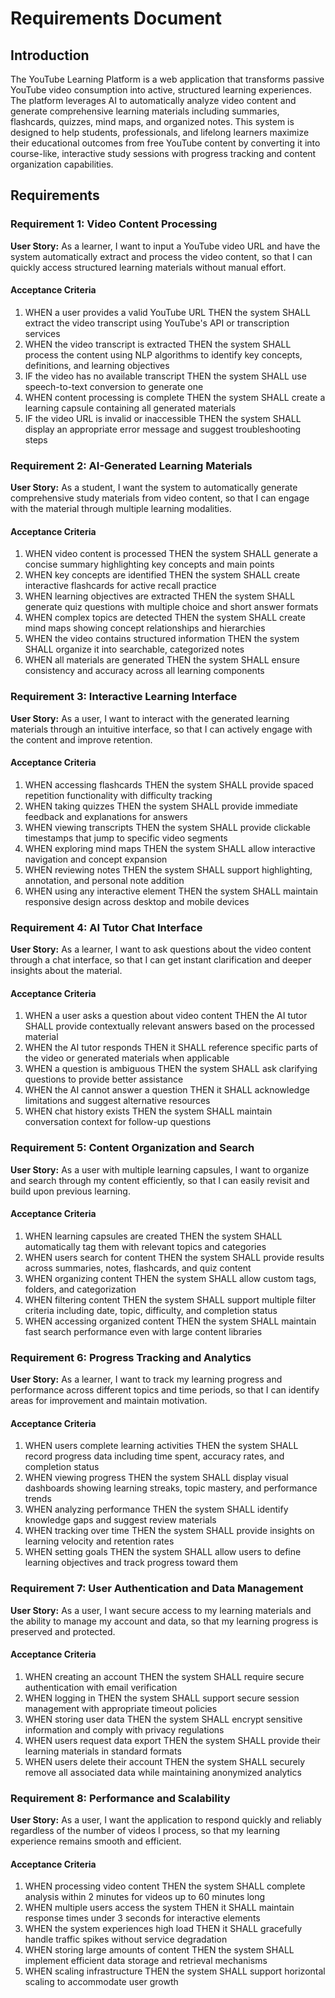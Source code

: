 # Requirements Document

## Introduction

The YouTube Learning Platform is a web application that transforms passive YouTube video consumption into active, structured learning experiences. The platform leverages AI to automatically analyze video content and generate comprehensive learning materials including summaries, flashcards, quizzes, mind maps, and organized notes. This system is designed to help students, professionals, and lifelong learners maximize their educational outcomes from free YouTube content by converting it into course-like, interactive study sessions with progress tracking and content organization capabilities.

## Requirements

### Requirement 1: Video Content Processing

**User Story:** As a learner, I want to input a YouTube video URL and have the system automatically extract and process the video content, so that I can quickly access structured learning materials without manual effort.

#### Acceptance Criteria

1. WHEN a user provides a valid YouTube URL THEN the system SHALL extract the video transcript using YouTube's API or transcription services
2. WHEN the video transcript is extracted THEN the system SHALL process the content using NLP algorithms to identify key concepts, definitions, and learning objectives
3. IF the video has no available transcript THEN the system SHALL use speech-to-text conversion to generate one
4. WHEN content processing is complete THEN the system SHALL create a learning capsule containing all generated materials
5. IF the video URL is invalid or inaccessible THEN the system SHALL display an appropriate error message and suggest troubleshooting steps

### Requirement 2: AI-Generated Learning Materials

**User Story:** As a student, I want the system to automatically generate comprehensive study materials from video content, so that I can engage with the material through multiple learning modalities.

#### Acceptance Criteria

1. WHEN video content is processed THEN the system SHALL generate a concise summary highlighting key concepts and main points
2. WHEN key concepts are identified THEN the system SHALL create interactive flashcards for active recall practice
3. WHEN learning objectives are extracted THEN the system SHALL generate quiz questions with multiple choice and short answer formats
4. WHEN complex topics are detected THEN the system SHALL create mind maps showing concept relationships and hierarchies
5. WHEN the video contains structured information THEN the system SHALL organize it into searchable, categorized notes
6. WHEN all materials are generated THEN the system SHALL ensure consistency and accuracy across all learning components

### Requirement 3: Interactive Learning Interface

**User Story:** As a user, I want to interact with the generated learning materials through an intuitive interface, so that I can actively engage with the content and improve retention.

#### Acceptance Criteria

1. WHEN accessing flashcards THEN the system SHALL provide spaced repetition functionality with difficulty tracking
2. WHEN taking quizzes THEN the system SHALL provide immediate feedback and explanations for answers
3. WHEN viewing transcripts THEN the system SHALL provide clickable timestamps that jump to specific video segments
4. WHEN exploring mind maps THEN the system SHALL allow interactive navigation and concept expansion
5. WHEN reviewing notes THEN the system SHALL support highlighting, annotation, and personal note addition
6. WHEN using any interactive element THEN the system SHALL maintain responsive design across desktop and mobile devices

### Requirement 4: AI Tutor Chat Interface

**User Story:** As a learner, I want to ask questions about the video content through a chat interface, so that I can get instant clarification and deeper insights about the material.

#### Acceptance Criteria

1. WHEN a user asks a question about video content THEN the AI tutor SHALL provide contextually relevant answers based on the processed material
2. WHEN the AI tutor responds THEN it SHALL reference specific parts of the video or generated materials when applicable
3. WHEN a question is ambiguous THEN the system SHALL ask clarifying questions to provide better assistance
4. WHEN the AI cannot answer a question THEN it SHALL acknowledge limitations and suggest alternative resources
5. WHEN chat history exists THEN the system SHALL maintain conversation context for follow-up questions

### Requirement 5: Content Organization and Search

**User Story:** As a user with multiple learning capsules, I want to organize and search through my content efficiently, so that I can easily revisit and build upon previous learning.

#### Acceptance Criteria

1. WHEN learning capsules are created THEN the system SHALL automatically tag them with relevant topics and categories
2. WHEN users search for content THEN the system SHALL provide results across summaries, notes, flashcards, and quiz content
3. WHEN organizing content THEN the system SHALL allow custom tags, folders, and categorization
4. WHEN filtering content THEN the system SHALL support multiple filter criteria including date, topic, difficulty, and completion status
5. WHEN accessing organized content THEN the system SHALL maintain fast search performance even with large content libraries

### Requirement 6: Progress Tracking and Analytics

**User Story:** As a learner, I want to track my learning progress and performance across different topics and time periods, so that I can identify areas for improvement and maintain motivation.

#### Acceptance Criteria

1. WHEN users complete learning activities THEN the system SHALL record progress data including time spent, accuracy rates, and completion status
2. WHEN viewing progress THEN the system SHALL display visual dashboards showing learning streaks, topic mastery, and performance trends
3. WHEN analyzing performance THEN the system SHALL identify knowledge gaps and suggest review materials
4. WHEN tracking over time THEN the system SHALL provide insights on learning velocity and retention rates
5. WHEN setting goals THEN the system SHALL allow users to define learning objectives and track progress toward them

### Requirement 7: User Authentication and Data Management

**User Story:** As a user, I want secure access to my learning materials and the ability to manage my account and data, so that my learning progress is preserved and protected.

#### Acceptance Criteria

1. WHEN creating an account THEN the system SHALL require secure authentication with email verification
2. WHEN logging in THEN the system SHALL support secure session management with appropriate timeout policies
3. WHEN storing user data THEN the system SHALL encrypt sensitive information and comply with privacy regulations
4. WHEN users request data export THEN the system SHALL provide their learning materials in standard formats
5. WHEN users delete their account THEN the system SHALL securely remove all associated data while maintaining anonymized analytics

### Requirement 8: Performance and Scalability

**User Story:** As a user, I want the application to respond quickly and reliably regardless of the number of videos I process, so that my learning experience remains smooth and efficient.

#### Acceptance Criteria

1. WHEN processing video content THEN the system SHALL complete analysis within 2 minutes for videos up to 60 minutes long
2. WHEN multiple users access the system THEN it SHALL maintain response times under 3 seconds for interactive elements
3. WHEN the system experiences high load THEN it SHALL gracefully handle traffic spikes without service degradation
4. WHEN storing large amounts of content THEN the system SHALL implement efficient data storage and retrieval mechanisms
5. WHEN scaling infrastructure THEN the system SHALL support horizontal scaling to accommodate user growth